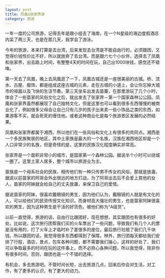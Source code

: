 ```yaml
---
layout: post
title: 凤凰&张家界游
category: 旅游
---
```


一年一度的公司旅游，记得去年是跟小组去了海南，在一个N星级的海边度假酒店内呆了两三天，也是在那几天，我学会了游泳。

今年的旅游，本来打算是去台湾，后来发现去台湾是不能自由行的，必须跟团，又觉得价钱性价比不好，所以就放弃了去台湾。而是跟六七个小伙伴，选择去了凤凰和张家界，出去路上时间，有整整4天的时间在玩，自己出1000块钱，感觉还不错咯。

第一天去了凤凰，晚上去凤凰逛了一下，凤凰古城还是一座很美丽的古城。桥、流水、古屋、服饰，都是组成这座古城的元素，走在古城的小道上，会让你忘掉大城市的喧嚣以及飞快的生活节奏。第三天坐车出发去苗寨，在那里游玩了几个小时，体会了一些苗家的风俗文化之后，就出发去了张家界－第一个国家森林公公园。凤凰和张家界虽然都展现了自己独特文化，但是这里也可以看到很多东西慢慢的被商业化了，例如很多父母会让自己只有几岁的孩子出来卖一些小饰品之类的东西，如果游客不买，就会死死的缠住他。或者这种商业化是每个旅游景区发展的必然结果。

凤凰和张家界都属于湘西，所以他们在一些风俗和文化上有很多的共同点。湘西是一个多民族聚居的地区，其中土家族是最大的一个名族，汉族在湘西地区却是一个人口非常少的名族，但是奇怪的是，这里的民族汉化程度确实非常高。

张家界是一个面积非常小的城市，是国家第一个森林公园。据说半个小时可以绕城一圈了。这里土家人居多，整个城市以旅游业为主。

苗族是一个母系社会的民族，相传他们有一种只传男不传女的风俗，那就是放蛊，据说以前苗家的阿哥会外出很远的地方打战，为了阿哥出去后不会爱上其他的女人，苗家的阿妹就会给自己的丈夫放蛊，来保卫自己的爱情。

据说苗家的阿妹，很喜欢戴眼镜的男生，因为他们认为，戴眼镜的人就是有文化的人，可以给他们的民资传授文化知识。而身材高大强壮的男生，也是苗家阿妹很喜欢的男生，因为这种男生是干活的好货色，被他们称为“A级货”。

以前一直觉得，旅游的话，自由行比跟团好，现在想想，其实跟团也有很多的好处。比如说，这次旅行团帮我们买的火车票出了一些问题，导致我们有几个人的票是没有用的，打了火车上才临时补了差很多的座位，最后旅行社赔了我们几千块钱。所以跟团的话，我觉得很多东西都得到了保障。林外，旅行团每天都给我们安排了行程，酒店，景点，包车各种问题，都不需要我们操心，这样的好处了，我们可以争取最多的时间在玩的这件事上，而不必担心各种问题。所以我觉得，除非你有很多时间，否则，跟团也是一个不错的选择。

有机会，多去旅游吧。不管时间长短，出去旅游几点，回来后你会对生活，对工作，有了更多的认识，有了更大的动力。
